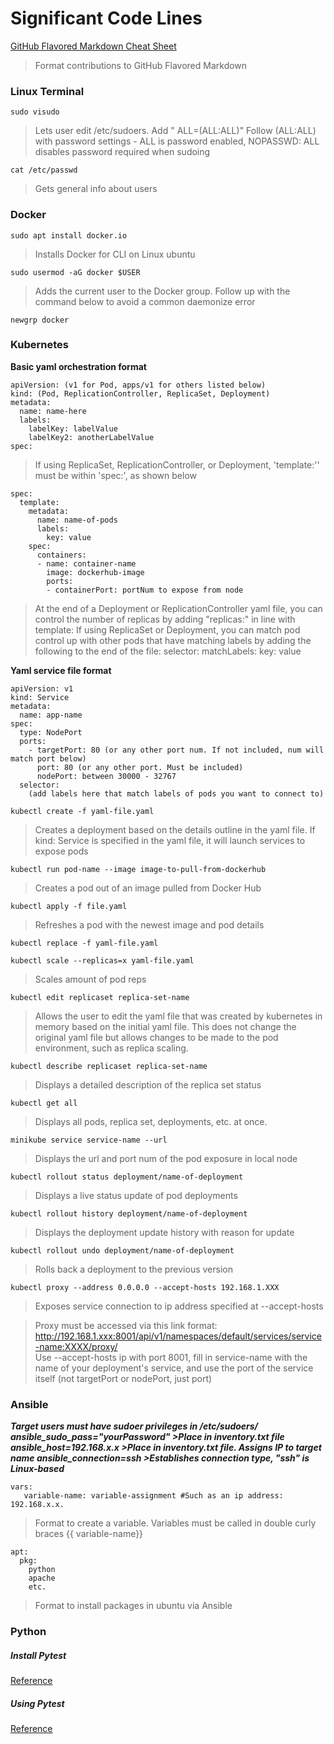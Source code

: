 # Significant Code Lines
[GitHub Flavored Markdown Cheat Sheet](https://github.com/adam-p/markdown-here/wiki/Markdown-Cheatsheet)
>Format contributions to GitHub Flavored Markdown

### **Linux Terminal**

`sudo visudo`
>Lets user edit /etc/sudoers. Add "<username> ALL=(ALL:ALL)"
Follow (ALL:ALL) with password settings - ALL is password enabled, NOPASSWD:
ALL disables password required when sudoing

`cat /etc/passwd`
>Gets general info about users

### **Docker**
`sudo apt install docker.io`
>Installs Docker for CLI on Linux ubuntu

`sudo usermod -aG docker $USER`
>Adds the current user to the Docker group. Follow up with the command below to avoid a common daemonize error

`newgrp docker`


### **Kubernetes**

**Basic yaml orchestration format**


```
apiVersion: (v1 for Pod, apps/v1 for others listed below)
kind: (Pod, ReplicationController, ReplicaSet, Deployment)
metadata:
  name: name-here
  labels:
    labelKey: labelValue
    labelKey2: anotherLabelValue
spec:  
```

>If using ReplicaSet, ReplicationController, or Deployment, 'template:'' must be within 'spec:', as shown below  
```
spec:
  template:
    metadata:
      name: name-of-pods
      labels:
        key: value
    spec:
      containers:
      - name: container-name
        image: dockerhub-image
        ports:
        - containerPort: portNum to expose from node
```

>At the end of a Deployment or ReplicationController yaml file, you can control
the number of replicas by adding "replicas:" in line with template:
If using ReplicaSet or Deployment, you can match pod control up with other pods
that have matching labels by adding the following to the end of the file:
selector:
  matchLabels:
    key: value

**Yaml service file format**
```
apiVersion: v1
kind: Service
metadata:
  name: app-name
spec:
  type: NodePort
  ports:
    - targetPort: 80 (or any other port num. If not included, num will match port below)
      port: 80 (or any other port. Must be included)
      nodePort: between 30000 - 32767
  selector:
    (add labels here that match labels of pods you want to connect to)
```

`kubectl create -f yaml-file.yaml`
>Creates a deployment based on the details outline in the yaml file. If kind: Service
is specified in the yaml file, it will launch services to expose pods

`kubectl run pod-name --image image-to-pull-from-dockerhub`
>Creates a pod out of an image pulled from Docker Hub

`kubectl apply -f file.yaml`
>Refreshes a pod with the newest image and pod details

`kubectl replace -f yaml-file.yaml`

`kubectl scale --replicas=x yaml-file.yaml`
>Scales amount of pod reps

`kubectl edit replicaset replica-set-name`
>Allows the user to edit the yaml file that was created by kubernetes in memory based on the initial yaml file. This does not change the original yaml file but allows changes to be made to the pod environment, such as replica scaling.

`kubectl describe replicaset replica-set-name`
>Displays a detailed description of the replica set status

`kubectl get all`
>Displays all pods, replica set, deployments, etc. at once.

`minikube service service-name --url`
>Displays the url and port num of the pod exposure in local node

`kubectl rollout status deployment/name-of-deployment`
>Displays a live status update of pod deployments

`kubectl rollout history deployment/name-of-deployment`
>Displays the deployment update history with reason for update

`kubectl rollout undo deployment/name-of-deployment`
>Rolls back a deployment to the previous version

`kubectl proxy --address 0.0.0.0 --accept-hosts 192.168.1.XXX`
>Exposes service connection to ip address specified at --accept-hosts

>Proxy must be accessed via this link format:<br />
http://192.168.1.xxx:8001/api/v1/namespaces/default/services/service-name:XXXX/proxy/<br />
Use --accept-hosts ip with port 8001, fill in service-name with the name of your deployment's service, and use the port of the service itself (not targetPort or nodePort, just port)



### **Ansible**
***Target users must have sudoer privileges in /etc/sudoers/
ansible_sudo_pass="yourPassword" >Place in inventory.txt file
ansible_host=192.168.x.x >Place in inventory.txt file. Assigns IP to target name
ansible_connection=ssh >Establishes connection type, "ssh" is Linux-based***

```
vars:
   variable-name: variable-assignment #Such as an ip address: 192.168.x.x.
```
>Format to create a variable. Variables must be called in double curly braces {{ variable-name}}

```
apt:
  pkg:
    python
    apache
    etc.
```
>Format to install packages in ubuntu via Ansible



### **Python**

##### Install Pytest
[Reference](https://pytest-flask.readthedocs.io/en/latest/tutorial.html)

##### Using Pytest
[Reference](https://iammehdi.medium.com/testing-flask-apps-with-pytest-5b7af093c53d)
